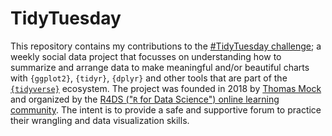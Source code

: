 # TidyTuesday

This repository contains my contributions to the [#TidyTuesday challenge](https://github.com/rfordatascience/tidytuesday); 
a weekly social data project that focusses on understanding how to summarize and arrange data to make meaningful and/or 
beautiful charts with `{ggplot2}`, `{tidyr}`, `{dplyr}` and other tools that are part of the [`{tidyverse}`](https://www.tidyverse.org/) ecosystem.
The project was founded in 2018 by [Thomas Mock](https://thomasmock.netlify.com/) and organized by the [R4DS ("`R` for Data Science") online 
learning community](https://twitter.com/r4dscommunity). 
The intent is to provide a safe and supportive forum to practice their wrangling and data visualization skills.
